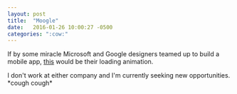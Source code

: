 ```yaml
---
layout: post
title:  "Moogle"
date:   2016-01-26 10:00:27 -0500
categories: ":cow:"
---
```


<p>If by some miracle Microsoft and Google designers teamed up to build a mobile app, <a href="http://davemuench.com/moogle">this</a> would be their loading animation.</p>
<p>I don't work at either company and I'm currently seeking new opportunities. *cough cough*
